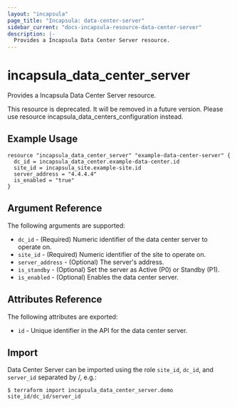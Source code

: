 ```yaml
---
layout: "incapsula"
page_title: "Incapsula: data-center-server"
sidebar_current: "docs-incapsula-resource-data-center-server"
description: |-
  Provides a Incapsula Data Center Server resource.
---
```


# incapsula_data_center_server

Provides a Incapsula Data Center Server resource. 

This resource is deprecated. It will be removed in a future version. 
Please use resource incapsula_data_centers_configuration instead.

## Example Usage

```hcl
resource "incapsula_data_center_server" "example-data-center-server" {
  dc_id = incapsula_data_center.example-data-center.id
  site_id = incapsula_site.example-site.id
  server_address = "4.4.4.4"
  is_enabled = "true"
}
```

## Argument Reference

The following arguments are supported:

* `dc_id` - (Required) Numeric identifier of the data center server to operate on.
* `site_id` - (Required) Numeric identifier of the site to operate on.
* `server_address` - (Optional) The server's address.
* `is_standby` - (Optional) Set the server as Active (P0) or Standby (P1).
* `is_enabled` - (Optional) Enables the data center server.

## Attributes Reference

The following attributes are exported:

* `id` - Unique identifier in the API for the data center server.

## Import

Data Center Server can be imported using the role `site_id`, `dc_id`, and `server_id` separated by /, e.g.:

```
$ terraform import incapsula_data_center_server.demo site_id/dc_id/server_id
```